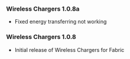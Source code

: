 ### Wireless Chargers 1.0.8a
- Fixed energy transferring not working

### Wireless Chargers 1.0.8
- Initial release of Wireless Chargers for Fabric
